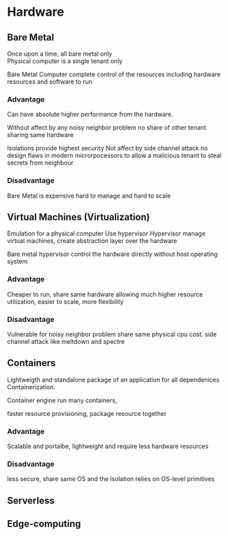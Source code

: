 # Hardware
## Bare Metal
Once upon a time, all bare metal only
<Br>
Physical computer is a single tenant only


Bare Metal Computer complete control of the resources including hardware resources
and software to run
### Advantage
Can have absolute higher performance from the hardware.

Without affect by any noisy neighbor problem
no share of other tenant sharing same hardware

Isolations provide highest security
Not affect by side channel attack
    no design flaws in modern microrpocessors to allow a malicious tenant to steal secrets from neighbour
### Disadvantage
Bare Metal is expensive hard to manage and hard to scale
## Virtual Machines (Virtualization)
Emulation for a physical computer 
Use hypervisor
Hypervisor manage virtual machines, create abstraction layer over the hardware

Bare metal hypervisor control the hardware directly without host operating system
### Advantage
Cheaper to run, share same hardware allowing much higher resource utilization, easier to scale, more flexibility 
### Disadvantage
Vulnerable for noisy neighbor problem
share same physical cpu cost.
side channel attack like meltdown and  spectre

## Containers
Lightweigth and standalone package of an application for all dependenices
Containerization.

Container engine run many containers,

faster resource provisioning, package resource together 

### Advantage
Scalable and portalbe, lightweight and require less hardware resources
### Disadvantage
less secure, share same OS and the isolation relies on OS-level primitives

## Serverless

## Edge-computing
